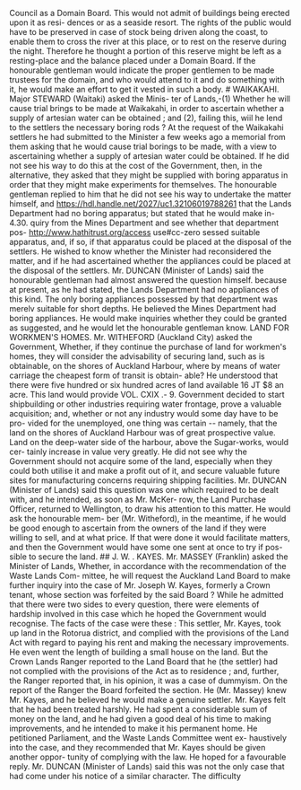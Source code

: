Council as a Domain Board. This would not admit of buildings being erected upon it as resi- dences or as a seaside resort. The rights of the public would have to be preserved in case of stock being driven along the coast, to enable them to cross the river at this place, or to rest on the reserve during the night. Therefore he thought a portion of this reserve might be left as a resting-place and the balance placed under a Domain Board. If the honourable gentleman would indicate the proper gentlemen to be made trustees for the domain, and who would attend to it and do something with it, he would make an effort to get it vested in such a body. # WAIKAKAHI. Major STEWARD (Waitaki) asked the Minis- ter of Lands,-(1) Whether he will cause trial brings to be made at Waikakahi, in order to ascertain whether a supply of artesian water can be obtained ; and (2), failing this, wiil he lend to the settlers the necessary boring rods ? At the request of the Waikakahi settlers he had submitted to the Minister a few weeks ago a memorial from them asking that he would cause trial borings to be made, with a view to ascertaining whether a supply of artesian water could be obtained. If he did not see his way to do this at the cost of the Government, then, in the alternative, they asked that they might be supplied with boring apparatus in order that they might make experiments for themselves. The honourable gentleman replied to him that he did not see his way to undertake the matter himself, and https://hdl.handle.net/2027/uc1.32106019788261 that the Lands Department had no boring apparatus; but stated that he would make in- 4.30. quiry from the Mines Department and see whether that department pos- http://www.hathitrust.org/access use#cc-zero sessed suitable apparatus, and, if so, if that apparatus could be placed at the disposal of the settlers. He wished to know whether the Minister had reconsidered the matter, and if he had ascertained whether the appliances could be placed at the disposal of the settlers. Mr. DUNCAN (Minister of Lands) said the honourable gentleman had almost answered the question himself. because at present, as he had stated, the Lands Department had no appliances of this kind. The only boring appliances possessed by that department was merelv suitable for short depths. He believed the Mines Department had boring appliances. He would make inquiries whether they could be granted as suggested, and he would let the honourable gentleman know. LAND FOR WORKMEN'S HOMES. Mr. WITHEFORD (Auckland City) asked the Government, Whether, if they continue the purchase of land for workmen's homes, they will consider the advisability of securing land, such as is obtainable, on the shores of Auckland Harbour, where by means of water carriage the cheapest form of transit is obtain- able? He understood that there were five hundred or six hundred acres of land available 16 JT $8 an acre. This land would provide VOL. CXIX .- 9. Government decided to start shipbuilding or other industries requiring water frontage, prove a valuable acquisition; and, whether or not any industry would some day have to be pro- vided for the unemployed, one thing was certain -- namely, that the land on the shores of Auckland Harbour was of great prospective value. Land on the deep-water side of the harbour, above the Sugar-works, would cer- tainly increase in value very greatly. He did not see why the Government should not acquire some of the land, especially when they could both utilise it and make a profit out of it, and secure valuable future sites for manufacturing concerns requiring shipping facilities. Mr. DUNCAN (Minister of Lands) said this question was one which required to be dealt with, and he intended, as soon as Mr. McKer- row, the Land Purchase Officer, returned to Wellington, to draw his attention to this matter. He would ask the honourable mem- ber (Mr. Witheford), in the meantime, if he would be good enough to ascertain from the owners of the land if they were willing to sell, and at what price. If that were done it would facilitate matters, and then the Government would have some one sent at once to try if pos- sible to secure the land. ## J. W. . KAYES. Mr. MASSEY (Franklin) asked the Minister of Lands, Whether, in accordance with the recommendation of the Waste Lands Com- mittee, he will request the Auckland Land Board to make further inquiry into the case of Mr. Joseph W. Kayes, formerly a Crown tenant, whose section was forfeited by the said Board ? While he admitted that there were two sides to every question, there were elements of hardship involved in this case which he hoped the Government would recognise. The facts of the case were these : This settler, Mr. Kayes, took up land in the Rotorua district, and complied with the provisions of the Land Act with regard to paying his rent and making the necessary improvements. He even went the length of building a small house on the land. But the Crown Lands Ranger reported to the Land Board that he (the settler) had not complied with the provisions of the Act as to residence ; and, further, the Ranger reported that, in his opinion, it was a case of dummyism. On the report of the Ranger the Board forfeited the section. He (Mr. Massey) knew Mr. Kayes, and he believed he would make a genuine settler. Mr. Kayes felt that he had been treated harshly. He had spent a considerable sum of money on the land, and he had given a good deal of his time to making improvements, and he intended to make it his permanent home. He petitioned Parliament, and the Waste Lands Committee went ex- haustively into the case, and they recommended that Mr. Kayes should be given another oppor- tunity of complying with the law. He hoped for a favourable reply. Mr. DUNCAN (Minister of Lands) said this was not the only case that had come under his notice of a similar character. The difficulty 